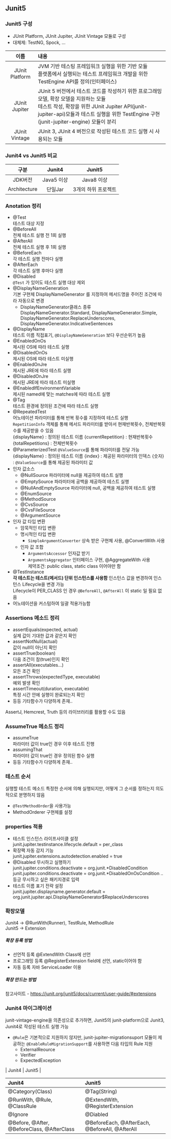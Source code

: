 ## Junit5

### Junit5 구성
- JUnit Platform, JUnit Jupiter, JUnit Vintage 모듈로 구성
- 대체제: TestNG, Spock, ...

|       이름        | 내용                                                                                           |
|:---------------:|:---------------------------------------------------------------------------------------------|
| JUnit Platform  | JVM 기반 테스팅 프레임워크 실행을 위한 기반 모듈<br/>플랫폼에서 실행되는 테스트 프레임워크 개발을 위한 TestEngine API를 정의(인터페이스)<br> |
|  JUnit Jupiter  | JUnit 5 버전에서 테스트 코드를 작성하기 위한 프로그래밍 모델, 확장 모델을 지원하는 모듈<br>테스트 작성, 확장을 위한 JUnit Jupiter API(junit-jupiter-api)모듈과 테스트 실행을 위한 TestEngine 구현(junit-jupiter-engine) 모듈이 분리                                                                                         |
|  JUnit Vintage  | JUnit 3, JUnit 4 버전으로 작성된 테스트 코드 실행 시 사용되는 모듈                                                |

### Junit4 vs Junit5 비교
|       구분       |  Junit4  |   Junit5    |
|:--------------:|:--------:|:-----------:|
|     JDK버전      | Java5 이상 |  Java8 이상   |
|  Architecture  |  단일Jar   | 3개의 하위 프로젝트 |

### Anotation 정리
- @Test <br>
테스트 대상 지정
- @BeforeAll <br>
전체 테스트 실행 전 1회 실행
- @AfterAll <br>
전체 테스트 실행 후 1회 실행
- @BeforeEach <br>
각 테스트 실행 전마다 실행
- @AfterEach <br>
각 테스트 실행 후마다 실행
- @Disabled <br>
`@Test` 가 있어도 테스트 실행 대상 제외
- @DisplayNameGeneration <br>
기본 구현체 DisplayNameGenerator 를 지정하여 메서드명을 주어진 조건에 따라 자동으로 변경
  - DisplayNameGenerator클래스 종류<br>
  DisplayNameGenerator.Standard, DisplayNameGenerator.Simple, DisplayNameGenerator.ReplaceUnderscores, DisplayNameGenerator.IndicativeSentences
- @DisplayName <br>
테스트 이름 직접표기, `@DisplayNameGeneration` 보다 우선순위가 높음
- @EnabledOnOs <br>
제시된 OS에 따라 테스트 실행
- @DisabledOnOs <br>
제시된 OS에 따라 테스트 미실행
- @EnabledOnJre <br>
제시된 JRE에 따라 테스트 실행
- @DisabledOnJre <br>
제시된 JRE에 따라 테스트 미실행
- @EnabledIfEnvironmentVariable <br>
제시된 named에 맞는 matches에 따라 테스트 실행
- @Tag <br>
테스트 환경에 정의된 조건에 따라 테스트 실행
- @RepeatedTest <br>
어노테이션 파라미터를 통해 반복 횟수를 지정하여 테스트 실행 <br>
`RepetitionInfo` 객체를 통해 메서드 파라미터를 받아서 현재반복횟수, 전체반복횟수를 제공받을 수 있음<br>
{displayName} : 정의된 테스트 이름
{currentRepetition} : 현재반복횟수
{totalRepetitions} : 전체반복횟수
- @ParameterizedTest
`@ValueSource`를 통해 파라미터를 전달 가능 <br>
{displayName} : 정의된 테스트 이름
{index} : 제공된 파라미터의 인덱스
{숫자} : `@ValueSource`를 통해 제공된 파라미터 값
- 인자 값소스
  - @NullSource
  파라미터에 null을 제공하여 테스트 실행
  - @EmptySource
  파라미터에 공백을 제공하여 테스트 실행
  - @NullAndEmptySource
  파라미터에 null, 공백을 제공하여 테스트 실행
  - @EnumSource
  - @MethodSource
  - @CvsSource
  - @CvsFileSource
  - @ArgumentSource
- 인자 값 타입 변환
  - 암묵적인 타입 변환
  - 명시적인 타입 변환
    - `SimpleArgumentConverter` 상속 받은 구현체 사용, @ConvertWith 사용
  - 인자 값 조합
    - `ArgumentsAccessor` 인자값 받기
    - `ArgumentsAggregator` 인터페이스 구현, @AggregateWith 사용<br>
    제약조건: public class, static class 이어야만 함
- @TestInstance <br>
**각 테스트는 테스트(메서드) 단위 인스턴스를 사용함**
인스턴스 값을 변경하여 인스턴스 Lifecycle을 변경 가능 <br>
Lifecycle이 PER_CLASS 인 경우 `@BeforeAll`, `@AfterAll` 이 static 일 필요 없음
- 어노테이션을 커스텀하여 일괄 적용가능함

### Assertions 메소드 정리
- assertEquals(expected, actual) <br>
실제 값이 기대한 값과 같은지 확인
- assertNotNull(actual) <br>
값이 null이 아닌지 확인
- assertTrue(boolean) <br>
다음 조건이 참(true)인지 확인
- assertAll(executables...) <br>
모든 조건 확인
- assertThrows(expectedType, executable) <br>
예외 발생 확인
- assertTimeout(duration, executable) <br>
특정 시간 안에 실행이 완료되는지 확인
- 등등 기타함수가 다양하게 존재..

AssertJ, Hemcrest, Truth 등의 라이브러리를 활용할 수도 있음

### AssumeTrue 메소드 정리
- assumeTrue <br>
파라미터 값이 true인 경우 이후 테스트 진행
- assumingThat <br>
파라미터 값이 true인 경우 정의된 함수 실행
- 등등 기타함수가 다양하게 존재..

### 테스트 순서
실행할 테스트 메소드 특정한 순서에 의해 실행되지만, 어떻게 그 순서를 정하는지 의도적으로 분명하지 않음<br>
- `@TestMethodOrder`을 사용가능
- MethodOrderer 구현체를 설정

### properties 적용
- 테스트 인스턴스 라이프사이클 설정 <br>
junit.jupiter.testinstance.lifecycle.default = per_class
- 확장팩 자동 감지 기능 <br>
junit.jupiter.extensions.autodetection.enabled = true
- @Disabled 무시하고 실행하기 <br>
junit.jupiter.conditions.deactivate = org.junit.*DisabledCondition <br>
junit.jupiter.conditions.deactivate = org.junit.*DisabledOnOsCondition .. 등긍 무시하고 싶은 패키지경로 입력
- 테스트 이름 표기 전략 설정 <br>
junit.jupiter.displayname.generator.default = org.junit.jupiter.api.DisplayNameGenerator$ReplaceUnderscores

### 확장모델
Junit4 -> @RunWith(Runner), TestRule, MethodRule <br>
Junit5 -> Extension
##### 확장 등록 방법
- 선언적 등록 @ExtendWith
Class에 선언
- 프로그래밍 등록 @RegisterExtension
field에 선언, static이어야 함
- 자동 등록 자바 ServiceLoader 이용
##### 확장 만드는 방법
참고사이트 - https://junit.org/junit5/docs/current/user-guide/#extensions  <br>

### Junit4 마이그레이션
junit-vintage-engine을 의존성으로 추가하면, Junit5의 junit-platform으로 Junit3, Junit4로 작성된 테스트 실행 가능
- `@Rule`은 기본적으로 지원하지 않지만, junit-jupiter-migrationsuport 모듈이 제공하는 `@EnableRuleMigrationSupport`를 사용하면 다음 타입의 Rule 지원
  - ExternalReource
  - Verifier
  - ExpectedException

| Junit4  | Junit5  |

| Junit4                                     | Junit5                                         |
|:-------------------------------------------|:-----------------------------------------------|
| @Category(Class)                           | @Tag(String)                                   |
| @RunWith, @Rule, @ClassRule                | @ExtendWith, @RegisterExtension                |
| @Ignore                                    | @Diabled                                       |
| @Before, @After, @BeforeClass, @AfterClass | @BeforeEach, @AfterEach, @BeforeAll, @AfterAll |
